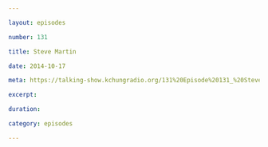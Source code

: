 ```yaml
---

layout: episodes

number: 131

title: Steve Martin

date: 2014-10-17

meta: https://talking-show.kchungradio.org/131%20Episode%20131_%20Steve%20Martin.mp3

excerpt:

duration:

category: episodes

---
```

